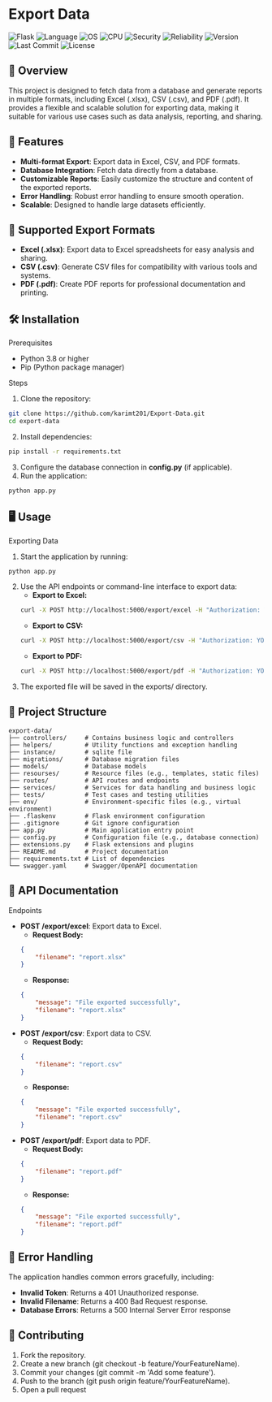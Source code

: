 # Export Data

![Flask](https://img.shields.io/badge/Flask-2.0%2B-blue?logo=flask)
![Language](https://img.shields.io/badge/Language-Python-yellow?logo=python)
![OS](https://img.shields.io/badge/OS-linux%20%7C%20windows%20%7C%20macOS-informational?logo=linux)
![CPU](https://img.shields.io/badge/CPU-x86%20%7C%20x64%20%7C%20ARM64-orange)
![Security](https://img.shields.io/badge/security-A-brightgreen)
![Reliability](https://img.shields.io/badge/reliability-A-brightgreen)
![Version](https://img.shields.io/badge/release-v1.3.1-blue)
![Last Commit](https://img.shields.io/badge/last%20commit-February%202025-yellow)
![License](https://img.shields.io/badge/license-MIT-blue)


## 📌 Overview
This project is designed to fetch data from a database and generate reports in multiple formats, including Excel (.xlsx), CSV (.csv), and PDF (.pdf). It provides a flexible and scalable solution for exporting data, making it suitable for various use cases such as data analysis, reporting, and sharing.

## 🚀 Features

- **Multi-format Export**: Export data in Excel, CSV, and PDF formats.
- **Database Integration**: Fetch data directly from a database.
- **Customizable Reports**: Easily customize the structure and content of the exported reports.
- **Error Handling**: Robust error handling to ensure smooth operation.
- **Scalable**: Designed to handle large datasets efficiently.

## 📂 Supported Export Formats
- **Excel (.xlsx)**: Export data to Excel spreadsheets for easy analysis and sharing.
- **CSV (.csv)**: Generate CSV files for compatibility with various tools and systems.
- **PDF (.pdf)**: Create PDF reports for professional documentation and printing.

## 🛠️ Installation
Prerequisites
- Python 3.8 or higher
- Pip (Python package manager)

Steps
1. Clone the repository:
```bash 
git clone https://github.com/karimt201/Export-Data.git
cd export-data
```
2. Install dependencies:
```bash 
pip install -r requirements.txt
```
3. Configure the database connection in **config.py** (if applicable).
4. Run the application:
```bash 
python app.py
```

## 🖥️ Usage
Exporting Data
1. Start the application by running:
```bash
python app.py
```
2. Use the API endpoints or command-line interface to export data:
    - **Export to Excel:**
    ```bash
    curl -X POST http://localhost:5000/export/excel -H "Authorization: YOUR_TOKEN" -d '{"filename": "report.xlsx"}'
    ```
    - **Export to CSV:**
    ```bash 
    curl -X POST http://localhost:5000/export/csv -H "Authorization: YOUR_TOKEN" -d '{"filename": "report.csv"}'
    ```
    - **Export to PDF:**
    ```bash
    curl -X POST http://localhost:5000/export/pdf -H "Authorization: YOUR_TOKEN" -d '{"filename": "report.pdf"}'
    ```
3. The exported file will be saved in the exports/ directory.

## 📁 Project Structure
```plaintext
export-data/
├── controllers/     # Contains business logic and controllers
├── helpers/         # Utility functions and exception handling
├── instance/        # sqlite file
├── migrations/      # Database migration files
├── models/          # Database models
├── resourses/       # Resource files (e.g., templates, static files)
├── routes/          # API routes and endpoints
├── services/        # Services for data handling and business logic
├── tests/           # Test cases and testing utilities
├── env/             # Environment-specific files (e.g., virtual environment)
├── .flaskenv        # Flask environment configuration
├── .gitignore       # Git ignore configuration
├── app.py           # Main application entry point
├── config.py        # Configuration file (e.g., database connection)
├── extensions.py    # Flask extensions and plugins
├── README.md        # Project documentation
├── requirements.txt # List of dependencies
└── swagger.yaml     # Swagger/OpenAPI documentation
```

## 📝 API Documentation
Endpoints
- **POST /export/excel**: Export data to Excel.
    - **Request Body:**
    ```json
    {
        "filename": "report.xlsx"
    }
    ```
    - **Response:**
    ```json
    {
        "message": "File exported successfully",
        "filename": "report.xlsx"
    }
    ```
- **POST /export/csv**: Export data to CSV.
    - **Request Body:**
    ```json
    {
        "filename": "report.csv"
    }
    ```
    - **Response:**
    ```json
    {
        "message": "File exported successfully",
        "filename": "report.csv"
    }
    ```
- **POST /export/pdf**: Export data to PDF.
    - **Request Body:**
    ```json
    {
        "filename": "report.pdf"
    }
    ```
    - **Response:**
    ```json
    {
        "message": "File exported successfully",
        "filename": "report.pdf"
    }
    ```

## 🛑 Error Handling
The application handles common errors gracefully, including:
- **Invalid Token**: Returns a 401 Unauthorized response.
- **Invalid Filename**: Returns a 400 Bad Request response.
- **Database Errors**: Returns a 500 Internal Server Error response


## 🤝 Contributing
1. Fork the repository.
2. Create a new branch (git checkout -b feature/YourFeatureName).
3. Commit your changes (git commit -m 'Add some feature').
4. Push to the branch (git push origin feature/YourFeatureName).
5. Open a pull request

